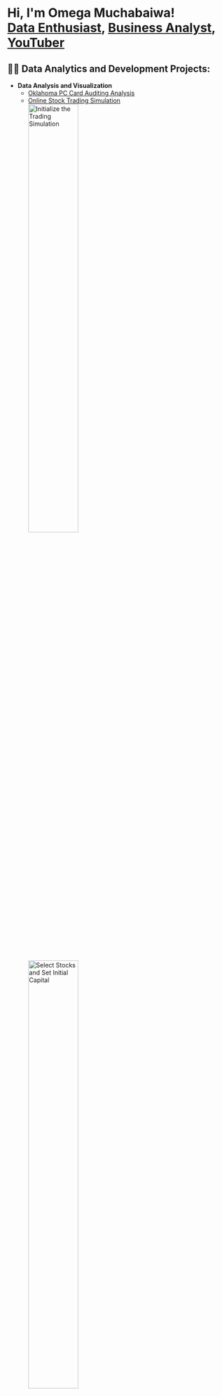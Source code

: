 <h1>Hi, I'm Omega Muchabaiwa! <br/>
<a href="https://github.com/Tawanda5289">Data Enthusiast</a>, 
<a href="https://www.linkedin.com/in/omega-muchabaiwa">Business Analyst</a>, 
<a href="https://www.youtube.com/@OmegaMuchabaiwa-k4i">YouTuber</a></h1>

<h2>👨‍💻 Data Analytics and Development Projects:</h2>

- <b>Data Analysis and Visualization</b>
  - [Oklahoma PC Card Auditing Analysis](https://github.com/Tawanda5289/oklahoma-auditing-analysis)
  - [Online Stock Trading Simulation](https://github.com/Tawanda5289/Project-stocks)
    <br />
    <img src="https://imgur.com/UW6UwW2.png" height="50%" width="50%" alt="Initialize the Trading Simulation"/>
    <br />
    <img src="https://imgur.com/Lv9RLTW.png" height="50%" width="50%" alt="Select Stocks and Set Initial Capital"/>
    <br />
    <img src="https://imgur.com/sx0cxdi.png" height="50%" width="50%" alt="Analyze Portfolio Performance"/>
   <img src="https://i.imgur.com/NmrOxql.png" height="50%" width="50%" alt="Simulate Portfolio Changes Over Time"/> <br />>
- <b>Algorithm Development</b>
  - [NBA Travel Distance Calculator](https://github.com/Tawanda5289/nba-travel-distance)
- <b>Inventory Management</b>
  - [Inventory Allocation Optimization](https://github.com/Tawanda5289/inventory-allocation)

<h2>📺 Upcoming YouTube Videos</h2>

- [Understanding Auditing with Oklahoma PC Card Data](https://www.youtube.com/@OmegaMuchabaiwa-k4i)
- [Simulating Online Stock Trading Strategies](https://www.youtube.com/@OmegaMuchabaiwa-k4i)
- [Optimizing Inventory Allocation: A Data-Driven Approach](https://www.youtube.com/@OmegaMuchabaiwa-k4i)

<h2>🤳 Connect with me:</h2>

[<img align="left" alt="Omega Muchabaiwa | YouTube" width="22px" src="https://cdn.jsdelivr.net/npm/simple-icons@v3/icons/youtube.svg" />][youtube]
[<img align="left" alt="Omega Muchabaiwa | LinkedIn" width="22px" src="https://cdn.jsdelivr.net/npm/simple-icons@v3/icons/linkedin.svg" />][linkedin]

[twitter]: https://twitter.com/YOUR_TWITTER
[youtube]: https://www.youtube.com/@OmegaMuchabaiwa-k4i
[linkedin]: https://linkedin.com/in/omega-muchabaiwa
